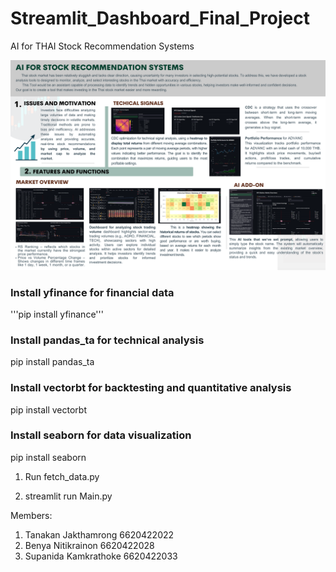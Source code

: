 # Streamlit_Dashboard_Final_Project
AI for THAI Stock Recommendation Systems


![Poster Image](https://github.com/KanoonGammy/Streamlit_Dashboard_Final_Project/blob/249780717ed34c07308da7e8e796f266b1a4eb2e/Poster%20-%20Summary.png)

### Install yfinance for financial data
'''pip install yfinance'''

### Install pandas_ta for technical analysis
pip install pandas_ta

### Install vectorbt for backtesting and quantitative analysis
pip install vectorbt

### Install seaborn for data visualization
pip install seaborn





1. Run fetch_data.py

2. streamlit run Main.py



Members:<br>
1. Tanakan Jakthamrong 6620422022<br>
2. Benya Nitikrainon 6620422028<br>
3. Supanida Kamkrathoke 6620422033

